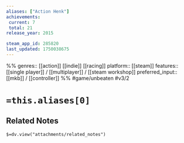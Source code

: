 ```yaml
---
aliases: ["Action Henk"]
achievements:
 current: 7
 total: 21
release_year: 2015

steam_app_id: 285820
last_updated: 1750038675
---
```

%%
genres:: [[action]] [[indie]] [[racing]]
platform:: [[steam]]
features:: [[single player]] / [[multiplayer]] / [[steam workshop]]
preferred_input:: [[mkb]] / [[controller]]
%%
#game/unbeaten
#v3/2

# `=this.aliases[0]`
## Related Notes
`$=dv.view("attachments/related_notes")`
